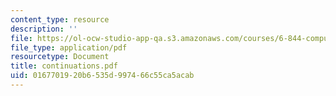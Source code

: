 ```yaml
---
content_type: resource
description: ''
file: https://ol-ocw-studio-app-qa.s3.amazonaws.com/courses/6-844-computability-theory-of-and-with-scheme-spring-2003/0167701920b6535d997466c55ca5acab_continuations.pdf
file_type: application/pdf
resourcetype: Document
title: continuations.pdf
uid: 01677019-20b6-535d-9974-66c55ca5acab
---
```

